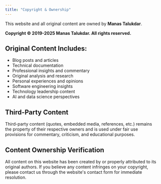 ```yaml
---
title: "Copyright & Ownership"
---
```


This website and all original content are owned by **Manas Talukdar**.

**Copyright © 2019-2025 Manas Talukdar. All rights reserved.**

## Original Content Includes:
- Blog posts and articles
- Technical documentation  
- Professional insights and commentary
- Original analysis and research
- Personal experiences and opinions
- Software engineering insights
- Technology leadership content
- AI and data science perspectives

## Third-Party Content
Third-party content (quotes, embedded media, references, etc.) remains the property of their respective owners and is used under fair use provisions for commentary, criticism, and educational purposes.

## Content Ownership Verification
All content on this website has been created by or properly attributed to its original authors. If you believe any content infringes on your copyright, please contact us through the website's contact form for immediate resolution.